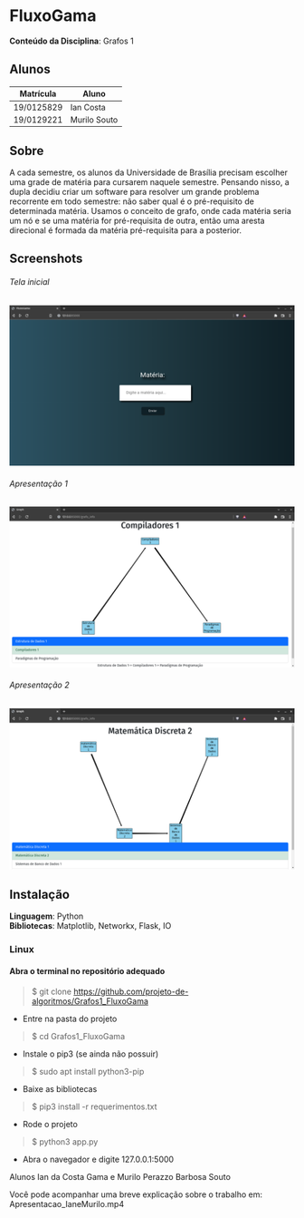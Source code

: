 # FluxoGama
**Conteúdo da Disciplina**: Grafos 1<br>
## Alunos
|Matrícula | Aluno |
| -- | -- |
| 19/0125829  |  Ian Costa |
| 19/0129221  |  Murilo Souto |

## Sobre 
A cada semestre, os alunos da Universidade de Brasília precisam escolher uma grade de matéria para cursarem naquele semestre. Pensando nisso, a dupla decidiu criar um software para resolver um grande problema recorrente em todo semestre: não saber qual é o pré-requisito de determinada matéria.
Usamos o conceito de grafo, onde cada matéria seria um nó e se uma matéria for pré-requisita de outra, então uma aresta direcional é formada da matéria pré-requisita para a posterior.

## Screenshots
###### Tela inicial
![Alt text](/telaInicial.png?raw=true "Menu inicial")
###### Apresentação 1
![Alt text](/Apresentacao1.png?raw=true "Menu inicial")
###### Apresentação 2
![Alt text](/apresentacao2.png?raw=true "Menu inicial")

## Instalação 
**Linguagem**: Python<br>
**Bibliotecas**: Matplotlib, Networkx, Flask, IO
### Linux

#### Abra o terminal no repositório adequado
> $ git clone https://github.com/projeto-de-algoritmos/Grafos1_FluxoGama

- Entre na pasta do projeto
> $ cd Grafos1_FluxoGama

- Instale o pip3 (se ainda não possuir)
> $ sudo apt install python3-pip

- Baixe as bibliotecas
> $ pip3 install -r requerimentos.txt

- Rode o projeto
> $ python3 app.py

- Abra o navegador e digite 127.0.0.1:5000


Alunos Ian da Costa Gama e Murilo Perazzo Barbosa Souto

Você pode acompanhar uma breve explicação sobre o trabalho em:
Apresentacao_IaneMurilo.mp4
